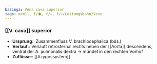 ```yaml
---
bazinga: Vena cava superior
tags: m/m11, f/🫀, f/💀, f/💀/Leitungsbahn/Vene
---
```

### [[V. cava]] superior
- **Ursprung**:: Zusammenfluss V. brachiocephalica (bds.)
- **Verlauf**:: Verläuft retrosternal rechts neben der [[Aorta]] descendens, ventral der A. pulmonalis dextra → mündet in den rechten Vorhof
- **Zuflüsse**:: [[Azygossystem]]